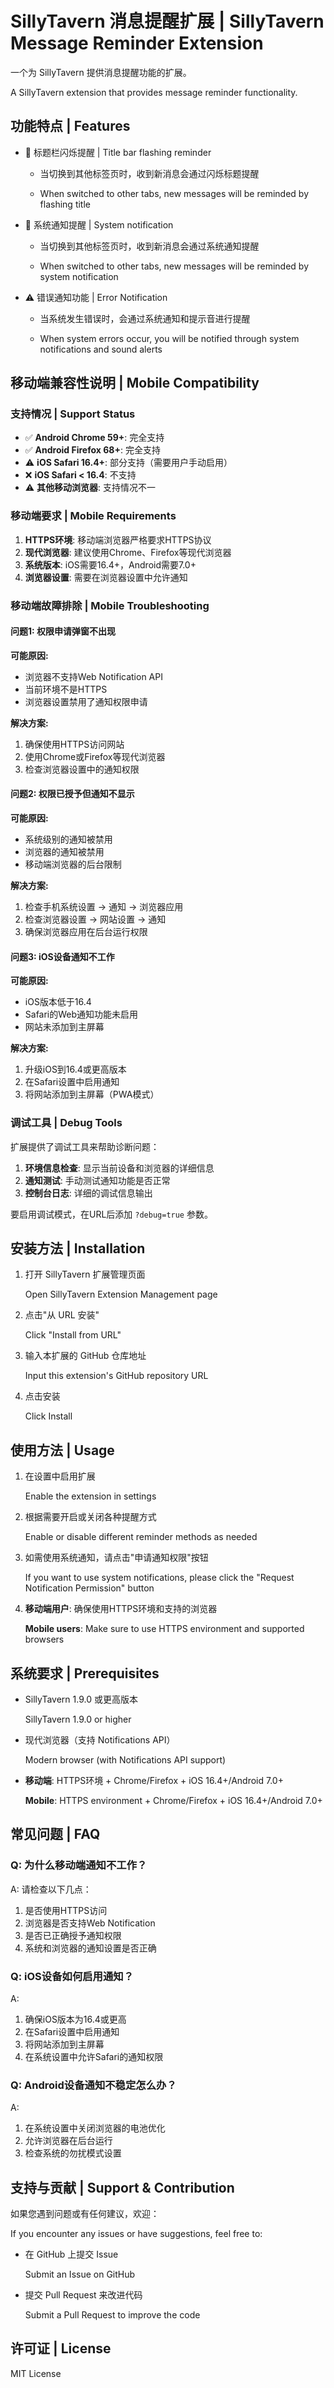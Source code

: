 # SillyTavern 消息提醒扩展 | SillyTavern Message Reminder Extension

一个为 SillyTavern 提供消息提醒功能的扩展。

A SillyTavern extension that provides message reminder functionality.

## 功能特点 | Features

- 📢 标题栏闪烁提醒 | Title bar flashing reminder
  - 当切换到其他标签页时，收到新消息会通过闪烁标题提醒
  
  - When switched to other tabs, new messages will be reminded by flashing title

- 🔔 系统通知提醒 | System notification
  - 当切换到其他标签页时，收到新消息会通过系统通知提醒
  
  - When switched to other tabs, new messages will be reminded by system notification

- ⚠️ 错误通知功能 | Error Notification
  - 当系统发生错误时，会通过系统通知和提示音进行提醒
  
  - When system errors occur, you will be notified through system notifications and sound alerts

## 移动端兼容性说明 | Mobile Compatibility

### 支持情况 | Support Status

- ✅ **Android Chrome 59+**: 完全支持
- ✅ **Android Firefox 68+**: 完全支持  
- ⚠️ **iOS Safari 16.4+**: 部分支持（需要用户手动启用）
- ❌ **iOS Safari < 16.4**: 不支持
- ⚠️ **其他移动浏览器**: 支持情况不一

### 移动端要求 | Mobile Requirements

1. **HTTPS环境**: 移动端浏览器严格要求HTTPS协议
2. **现代浏览器**: 建议使用Chrome、Firefox等现代浏览器
3. **系统版本**: iOS需要16.4+，Android需要7.0+
4. **浏览器设置**: 需要在浏览器设置中允许通知

### 移动端故障排除 | Mobile Troubleshooting

#### 问题1: 权限申请弹窗不出现
**可能原因:**
- 浏览器不支持Web Notification API
- 当前环境不是HTTPS
- 浏览器设置禁用了通知权限申请

**解决方案:**
1. 确保使用HTTPS访问网站
2. 使用Chrome或Firefox等现代浏览器
3. 检查浏览器设置中的通知权限

#### 问题2: 权限已授予但通知不显示
**可能原因:**
- 系统级别的通知被禁用
- 浏览器的通知被禁用
- 移动端浏览器的后台限制

**解决方案:**
1. 检查手机系统设置 → 通知 → 浏览器应用
2. 检查浏览器设置 → 网站设置 → 通知
3. 确保浏览器应用在后台运行权限

#### 问题3: iOS设备通知不工作
**可能原因:**
- iOS版本低于16.4
- Safari的Web通知功能未启用
- 网站未添加到主屏幕

**解决方案:**
1. 升级iOS到16.4或更高版本
2. 在Safari设置中启用通知
3. 将网站添加到主屏幕（PWA模式）

### 调试工具 | Debug Tools

扩展提供了调试工具来帮助诊断问题：

1. **环境信息检查**: 显示当前设备和浏览器的详细信息
2. **通知测试**: 手动测试通知功能是否正常
3. **控制台日志**: 详细的调试信息输出

要启用调试模式，在URL后添加 `?debug=true` 参数。

## 安装方法 | Installation

1. 打开 SillyTavern 扩展管理页面

   Open SillyTavern Extension Management page

2. 点击"从 URL 安装"

   Click "Install from URL"

3. 输入本扩展的 GitHub 仓库地址

   Input this extension's GitHub repository URL

4. 点击安装

   Click Install

## 使用方法 | Usage

1. 在设置中启用扩展

   Enable the extension in settings

2. 根据需要开启或关闭各种提醒方式

   Enable or disable different reminder methods as needed

3. 如需使用系统通知，请点击"申请通知权限"按钮

   If you want to use system notifications, please click the "Request Notification Permission" button

4. **移动端用户**: 确保使用HTTPS环境和支持的浏览器

   **Mobile users**: Make sure to use HTTPS environment and supported browsers

## 系统要求 | Prerequisites

- SillyTavern 1.9.0 或更高版本

  SillyTavern 1.9.0 or higher

- 现代浏览器（支持 Notifications API）

  Modern browser (with Notifications API support)

- **移动端**: HTTPS环境 + Chrome/Firefox + iOS 16.4+/Android 7.0+

  **Mobile**: HTTPS environment + Chrome/Firefox + iOS 16.4+/Android 7.0+

## 常见问题 | FAQ

### Q: 为什么移动端通知不工作？
A: 请检查以下几点：
1. 是否使用HTTPS访问
2. 浏览器是否支持Web Notification
3. 是否已正确授予通知权限
4. 系统和浏览器的通知设置是否正确

### Q: iOS设备如何启用通知？
A: 
1. 确保iOS版本为16.4或更高
2. 在Safari设置中启用通知
3. 将网站添加到主屏幕
4. 在系统设置中允许Safari的通知权限

### Q: Android设备通知不稳定怎么办？
A: 
1. 在系统设置中关闭浏览器的电池优化
2. 允许浏览器在后台运行
3. 检查系统的勿扰模式设置

## 支持与贡献 | Support & Contribution

如果您遇到问题或有任何建议，欢迎：

If you encounter any issues or have suggestions, feel free to:

- 在 GitHub 上提交 Issue

  Submit an Issue on GitHub

- 提交 Pull Request 来改进代码

  Submit a Pull Request to improve the code

## 许可证 | License

MIT License
